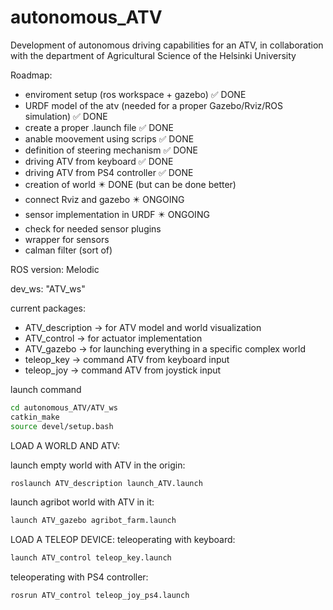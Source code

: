 # autonomous_ATV
Development of autonomous driving capabilities for an ATV, in collaboration with the department of Agricultural Science of the Helsinki University


Roadmap:

- enviroment setup (ros workspace + gazebo)  :white_check_mark: DONE
- URDF model of the atv (needed for a proper Gazebo/Rviz/ROS simulation)  :white_check_mark: DONE
- create a proper .launch file :white_check_mark: DONE
- anable moovement using scrips :white_check_mark: DONE
- definition of steering mechanism :white_check_mark: DONE
- driving ATV from keyboard :white_check_mark: DONE
- driving ATV from PS4 controller :white_check_mark: DONE
- creation of world :eight_pointed_black_star: DONE (but can be done better)
- connect Rviz and gazebo :eight_pointed_black_star: ONGOING
- sensor implementation in URDF :eight_pointed_black_star: ONGOING
- check for needed sensor plugins
- wrapper for sensors
- calman filter (sort of)




ROS version: Melodic 

dev_ws: "ATV_ws"

current packages:
- ATV_description -> for ATV model and world visualization
- ATV_control -> for actuator implementation
- ATV_gazebo -> for launching everything in a specific complex world 
- teleop_key -> command ATV from keyboard input
- teleop_joy -> command ATV from joystick input


launch command
  ```sh
cd autonomous_ATV/ATV_ws
catkin_make
source devel/setup.bash
  ```
LOAD A WORLD AND ATV:

launch empty world with ATV in the origin:
  ```sh
roslaunch ATV_description launch_ATV.launch
  ```
launch agribot world with ATV in it:
  ```sh
launch ATV_gazebo agribot_farm.launch
  ```

LOAD A TELEOP DEVICE:
teleoperating with keyboard:
```sh
launch ATV_control teleop_key.launch
  ```
teleoperating with PS4 controller:
```sh
rosrun ATV_control teleop_joy_ps4.launch
  ```
